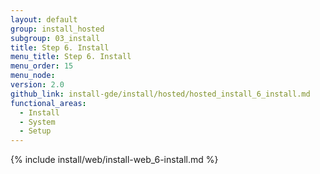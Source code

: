 ```yaml
---
layout: default
group: install_hosted
subgroup: 03_install
title: Step 6. Install
menu_title: Step 6. Install
menu_order: 15
menu_node:
version: 2.0
github_link: install-gde/install/hosted/hosted_install_6_install.md
functional_areas:
  - Install
  - System
  - Setup
---
```


{% include install/web/install-web_6-install.md %}

